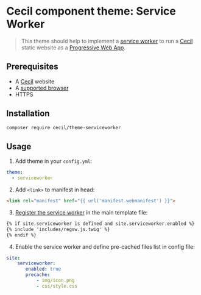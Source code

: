 # Cecil component theme: Service Worker

> This theme should help to implement a [service worker](https://developers.google.com/web/fundamentals/getting-started/primers/service-workers#what_is_a_service_worker) to run a [Cecil](https://cecil.app) static website as a [Progressive Web App](https://developers.google.com/web/progressive-web-apps/).

## Prerequisites
* A [Cecil](https://cecil.app) website
* A [supported browser](https://developer.microsoft.com/en-us/microsoft-edge/platform/status/serviceworker/)
* HTTPS

## Installation

```bash
composer require cecil/theme-serviceworker
```

## Usage

1. Add theme in your `config.yml`:  
```yaml
theme:
  - serviceworker
```
2. Add `<link>` to manifest in head:  
```html
<link rel="manifest" href="{{ url('manifest.webmanifest') }}">
```
3. [Register the service worker](/layouts/includes/regsw.js.twig) in the main template file:  
```html
{% if site.serviceworker is defined and site.serviceworker.enabled %}
{% include 'includes/regsw.js.twig' %}
{% endif %}
```
4. Enable the service worker and define pre-cached files list in config file:  
```yaml
site:
    serviceworker:
       enabled: true
       precache:
           - img/icon.png
           - css/style.css
```
